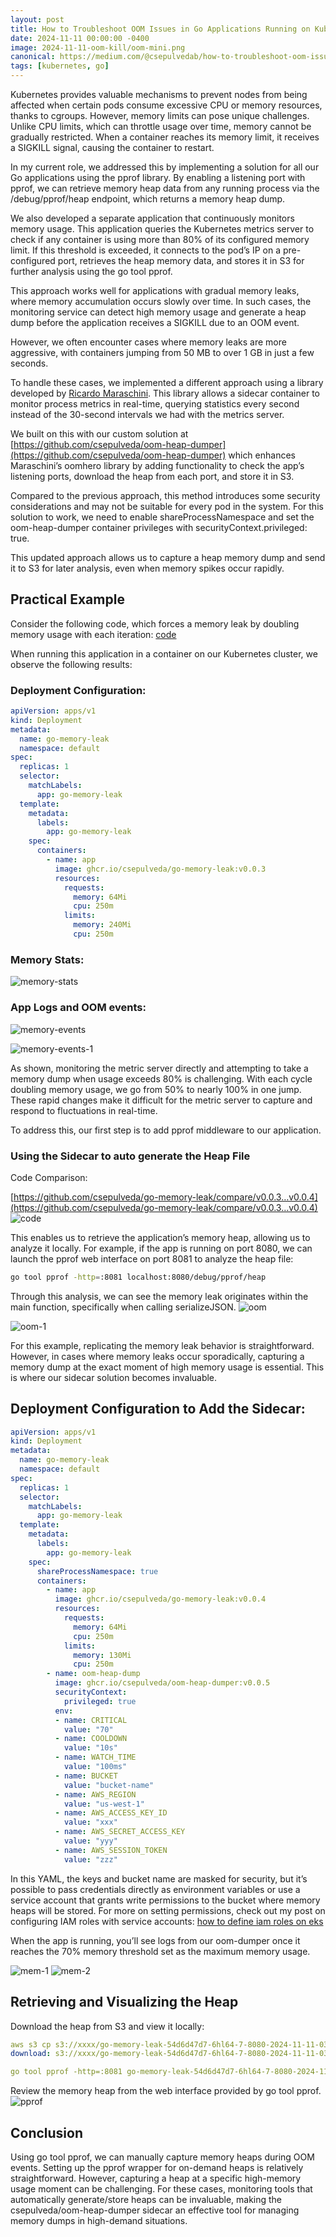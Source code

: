 ```yaml
---
layout: post
title: How to Troubleshoot OOM Issues in Go Applications Running on Kubernetes
date: 2024-11-11 00:00:00 -0400
image: 2024-11-11-oom-kill/oom-mini.png
canonical: https://medium.com/@csepulvedab/how-to-troubleshoot-oom-issues-in-go-applications-running-on-kubernetes-149e8bb104ac
tags: [kubernetes, go]
---
```


Kubernetes provides valuable mechanisms to prevent nodes from being affected when certain pods consume excessive CPU or memory resources, thanks to cgroups. However, memory limits can pose unique challenges. Unlike CPU limits, which can throttle usage over time, memory cannot be gradually restricted. When a container reaches its memory limit, it receives a SIGKILL signal, causing the container to restart.

In my current role, we addressed this by implementing a solution for all our Go applications using the pprof library. By enabling a listening port with pprof, we can retrieve memory heap data from any running process via the /debug/pprof/heap endpoint, which returns a memory heap dump.

We also developed a separate application that continuously monitors memory usage. This application queries the Kubernetes metrics server to check if any container is using more than 80% of its configured memory limit. If this threshold is exceeded, it connects to the pod’s IP on a pre-configured port, retrieves the heap memory data, and stores it in S3 for further analysis using the go tool pprof.

This approach works well for applications with gradual memory leaks, where memory accumulation occurs slowly over time. In such cases, the monitoring service can detect high memory usage and generate a heap dump before the application receives a SIGKILL due to an OOM event.

However, we often encounter cases where memory leaks are more aggressive, with containers jumping from 50 MB to over 1 GB in just a few seconds.

To handle these cases, we implemented a different approach using a library developed by [Ricardo Maraschini](https://github.com/ricardomaraschini/oomhero). This library allows a sidecar container to monitor process metrics in real-time, querying statistics every second instead of the 30-second intervals we had with the metrics server.

We built on this with our custom solution at [https://github.com/csepulveda/oom-heap-dumper](https://github.com/csepulveda/oom-heap-dumper) which enhances Maraschini’s oomhero library by adding functionality to check the app’s listening ports, download the heap from each port, and store it in S3.

Compared to the previous approach, this method introduces some security considerations and may not be suitable for every pod in the system. For this solution to work, we need to enable shareProcessNamespace and set the oom-heap-dumper container privileges with securityContext.privileged: true.

This updated approach allows us to capture a heap memory dump and send it to S3 for later analysis, even when memory spikes occur rapidly.

## Practical Example
Consider the following code, which forces a memory leak by doubling memory usage with each iteration:
[code](https://github.com/csepulveda/go-memory-leak/tree/v0.0.3)

When running this application in a container on our Kubernetes cluster, we observe the following results:

### Deployment Configuration:
```yaml
apiVersion: apps/v1
kind: Deployment
metadata:
  name: go-memory-leak
  namespace: default
spec:
  replicas: 1
  selector:
    matchLabels:
      app: go-memory-leak
  template:
    metadata:
      labels:
        app: go-memory-leak
    spec:
      containers:
        - name: app
          image: ghcr.io/csepulveda/go-memory-leak:v0.0.3
          resources:
            requests:
              memory: 64Mi
              cpu: 250m
            limits:
              memory: 240Mi
              cpu: 250m
```

### Memory Stats:
![memory-stats](/assets/img/2024-11-11-oom-kill/memory-stats.png "memory-stats")

### App Logs and OOM events:
![memory-events](/assets/img/2024-11-11-oom-kill/memory-events.png "memory-events")

![memory-events-1](/assets/img/2024-11-11-oom-kill/memory-events-1.png "memory-events-1")

As shown, monitoring the metric server directly and attempting to take a memory dump when usage exceeds 80% is challenging. With each cycle doubling memory usage, we go from 50% to nearly 100% in one jump. These rapid changes make it difficult for the metric server to capture and respond to fluctuations in real-time.

To address this, our first step is to add pprof middleware to our application.

### Using the Sidecar to auto generate the Heap File

Code Comparison:

[https://github.com/csepulveda/go-memory-leak/compare/v0.0.3…v0.0.4](https://github.com/csepulveda/go-memory-leak/compare/v0.0.3…v0.0.4)
![code](/assets/img/2024-11-11-oom-kill/code.png "code")

This enables us to retrieve the application’s memory heap, allowing us to analyze it locally. For example, if the app is running on port 8080, we can launch the pprof web interface on port 8081 to analyze the heap file:

```bash
go tool pprof -http=:8081 localhost:8080/debug/pprof/heap
```

Through this analysis, we can see the memory leak originates within the main function, specifically when calling serializeJSON.
![oom](/assets/img/2024-11-11-oom-kill/oom.png "oom")

![oom-1](/assets/img/2024-11-11-oom-kill/oom-1.png "oom-1")

For this example, replicating the memory leak behavior is straightforward. However, in cases where memory leaks occur sporadically, capturing a memory dump at the exact moment of high memory usage is essential. This is where our sidecar solution becomes invaluable.

## Deployment Configuration to Add the Sidecar:
```yaml
apiVersion: apps/v1
kind: Deployment
metadata:
  name: go-memory-leak
  namespace: default
spec:
  replicas: 1
  selector:
    matchLabels:
      app: go-memory-leak
  template:
    metadata:
      labels:
        app: go-memory-leak
    spec:
      shareProcessNamespace: true
      containers:
        - name: app
          image: ghcr.io/csepulveda/go-memory-leak:v0.0.4
          resources:
            requests:
              memory: 64Mi
              cpu: 250m
            limits:
              memory: 130Mi
              cpu: 250m
        - name: oom-heap-dump
          image: ghcr.io/csepulveda/oom-heap-dumper:v0.0.5
          securityContext:
            privileged: true
          env:
          - name: CRITICAL
            value: "70"
          - name: COOLDOWN
            value: "10s"
          - name: WATCH_TIME
            value: "100ms"
          - name: BUCKET
            value: "bucket-name"
          - name: AWS_REGION
            value: "us-west-1"
          - name: AWS_ACCESS_KEY_ID
            value: "xxx"
          - name: AWS_SECRET_ACCESS_KEY
            value: "yyy"
          - name: AWS_SESSION_TOKEN
            value: "zzz"
```

In this YAML, the keys and bucket name are masked for security, but it’s possible to pass credentials directly as environment variables or use a service account that grants write permissions to the bucket where memory heaps will be stored. For more on setting permissions, check out my post on configuring IAM roles with service accounts: [how to define iam roles on eks](https://medium.com/@csepulvedab/three-approaches-to-defining-iam-roles-in-kubernetes-on-eks-a3094201333f)

When the app is running, you’ll see logs from our oom-dumper once it reaches the 70% memory threshold set as the maximum memory usage.

![mem-1](/assets/img/2024-11-11-oom-kill/mem-1.png "mem-1")
![mem-2](/assets/img/2024-11-11-oom-kill/mem-2.png "mem-2")

## Retrieving and Visualizing the Heap

Download the heap from S3 and view it locally:
```yaml
aws s3 cp s3://xxxx/go-memory-leak-54d6d47d7-6hl64-7-8080-2024-11-11-03-49.heap .
download: s3://xxxx/go-memory-leak-54d6d47d7-6hl64-7-8080-2024-11-11-03-49.heap to ./go-memory-leak-54d6d47d7-6hl64-7-8080-2024-11-11-03-49.heap

go tool pprof -http=:8081 go-memory-leak-54d6d47d7-6hl64-7-8080-2024-11-11-03-49.heap
```

Review the memory heap from the web interface provided by go tool pprof.
![pprof](/assets/img/2024-11-11-oom-kill/pprof.png "pprof")

## Conclusion
Using go tool pprof, we can manually capture memory heaps during OOM events. Setting up the pprof wrapper for on-demand heaps is relatively straightforward. However, capturing a heap at a specific high-memory usage moment can be challenging. For these cases, monitoring tools that automatically generate/store heaps can be invaluable, making the csepulveda/oom-heap-dumper sidecar an effective tool for managing memory dumps in high-demand situations.